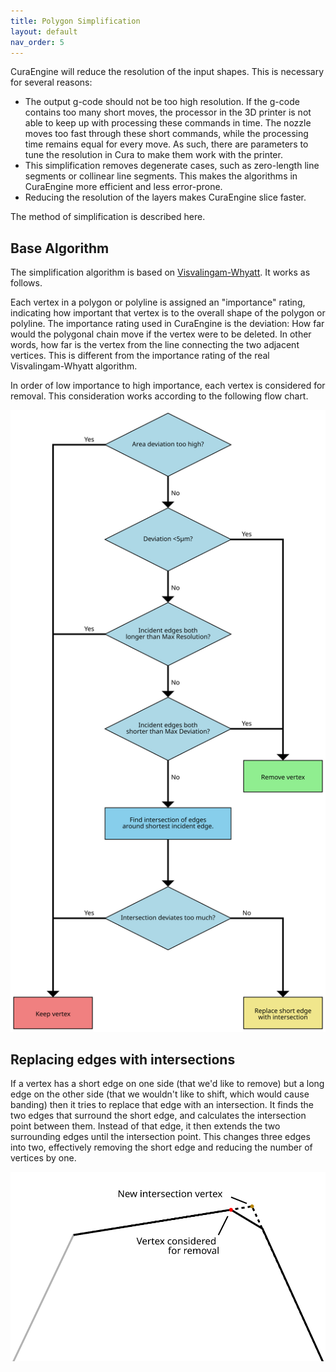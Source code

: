 ```yaml
---
title: Polygon Simplification
layout: default
nav_order: 5
---
```


CuraEngine will reduce the resolution of the input shapes. This is necessary for several reasons:
* The output g-code should not be too high resolution. If the g-code contains too many short moves, the processor in the 3D printer is not able to keep up with processing these commands in time. The nozzle moves too fast through these short commands, while the processing time remains equal for every move. As such, there are parameters to tune the resolution in Cura to make them work with the printer.
* This simplification removes degenerate cases, such as zero-length line segments or collinear line segments. This makes the algorithms in CuraEngine more efficient and less error-prone.
* Reducing the resolution of the layers makes CuraEngine slice faster.

The method of simplification is described here.

Base Algorithm
----
The simplification algorithm is based on [Visvalingam-Whyatt](https://en.wikipedia.org/wiki/Visvalingam%E2%80%93Whyatt_algorithm). It works as follows.

Each vertex in a polygon or polyline is assigned an "importance" rating, indicating how important that vertex is to the overall shape of the polygon or polyline. The importance rating used in CuraEngine is the deviation: How far would the polygonal chain move if the vertex were to be deleted. In other words, how far is the vertex from the line connecting the two adjacent vertices. This is different from the importance rating of the real Visvalingam-Whyatt algorithm.

In order of low importance to high importance, each vertex is considered for removal. This consideration works according to the following flow chart.

![When to remove or keep vertices](assets/simplify_conditions.svg)

Replacing edges with intersections
----
If a vertex has a short edge on one side (that we'd like to remove) but a long edge on the other side (that we wouldn't like to shift, which would cause banding) then it tries to replace that edge with an intersection. It finds the two edges that surround the short edge, and calculates the intersection point between them. Instead of that edge, it then extends the two surrounding edges until the intersection point. This changes three edges into two, effectively removing the short edge and reducing the number of vertices by one.

![How the new intersection vertex is computed](assets/simplify_intersection.svg)